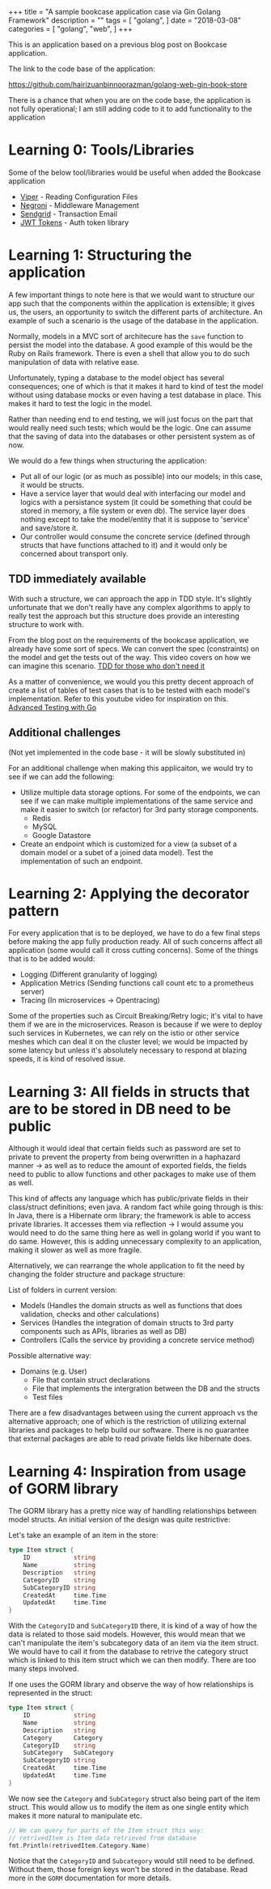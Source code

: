 +++
title = "A sample bookcase application case via Gin Golang Framework"
description = ""
tags = [
    "golang",
]
date = "2018-03-08"
categories = [
    "golang",
    "web",
]
+++

This is an application based on a previous blog post on Bookcase application.

The link to the code base of the application:

https://github.com/hairizuanbinnoorazman/golang-web-gin-book-store

There is a chance that when you are on the code base, the application is not fully operational; I am still adding code to it to add functionality to the application

# Learning 0: Tools/Libraries

Some of the below tool/libraries would be useful when added the Bookcase application

- [Viper](https://github.com/spf13/viper) - Reading Configuration Files
- [Negroni](https://github.com/urfave/negroni) - Middleware Management
- [Sendgrid](https://github.com/sendgrid/sendgrid-go) - Transaction Email
- [JWT Tokens](https://github.com/dgrijalva/jwt-go) - Auth token library


# Learning 1: Structuring the application

A few important things to note here is that we would want to structure our app such that the components within the application is extensible; it gives us, the users, an opportunity to switch the different parts of architecture. An example of such a scenario is the usage of the database in the application.

Normally, models in a MVC sort of architecure has the `save` function to persist the model into the database. A good example of this would be the Ruby on Rails framework. There is even a shell that allow you to do such manipulation of data with relative ease.

Unfortunately, typing a database to the model object has several consequences; one of which is that it makes it hard to kind of test the model without using database mocks or even having a test database in place. This makes it hard to test the logic in the model.

Rather than needing end to end testing, we will just focus on the part that would really need such tests; which would be the logic. One can assume that the saving of data into the databases or other persistent system as of now.

We would do a few things when structuring the application:
- Put all of our logic (or as much as possible) into our models; in this case, it would be structs.
- Have a service layer that would deal with interfacing our model and logics with a persistance system (it could be something that could be stored in memory, a file system or even db). The service layer does nothing except to take the model/entity that it is suppose to 'service' and save/store it.
- Our controller would consume the concrete service (defined through structs that have functions attached to it) and it would only be concerned about transport only.

## TDD immediately available

With such a structure, we can approach the app in TDD style. It's slightly unfortunate that we don't really have any complex algorithms to apply to really test the approach but this structure does provide an interesting structure to work with.

From the blog post on the requirements of the bookcase application, we already have some sort of specs. We can convert the spec (constraints) on the model and get the tests out of the way. This video covers on how we can imagine this scenario. [TDD for those who don't need it](https://www.youtube.com/watch?v=a6oP24CSdUg)

As a matter of convenience, we would you this pretty decent approach of create a list of tables of test cases that is to be tested with each model's implementation. Refer to this youtube video for inspiration on this. [Advanced Testing with Go](https://www.youtube.com/watch?v=8hQG7QlcLBk&t=2222s)

## Additional challenges

(Not yet implemented in the code base - it will be slowly substituted in)

For an additional challenge when making this applicaiton, we would try to see if we can add the following:
- Utilize multiple data storage options. For some of the endpoints, we can see if we can make multiple implementations of the same service and make it easier to switch (or refactor) for 3rd party storage components.
  - Redis
  - MySQL
  - Google Datastore
- Create an endpoint which is customized for a view (a subset of a domain model or a subet of a joined data model). Test the implementation of such an endpoint.

# Learning 2: Applying the decorator pattern

For every application that is to be deployed, we have to do a few final steps before making the app fully production ready. All of such concerns affect all application (some would call it cross cutting concerns). Some of the things that is to be added would:
- Logging (Different granularity of logging)
- Application Metrics (Sending functions call count etc to a prometheus server)
- Tracing (In microservices -> Opentracing)

Some of the properties such as Circuit Breaking/Retry logic; it's vital to have them if we are in the microservices. Reason is because if we were to deploy such services in Kubernetes, we can rely on the istio or other service meshes which can deal it on the cluster level; we would be impacted by some latency but unless it's absolutely necessary to respond at blazing speeds, it is kind of resolved issue.

# Learning 3: All fields in structs that are to be stored in DB need to be public

Although it would ideal that certain fields such as password are set to private to prevent the property from being overwritten in a haphazard manner -> as well as to reduce the amount of exported fields, the fields need to public to allow functions and other packages to make use of them as well.

This kind of affects any language which has public/private fields in their class/struct definitions; even java. A random fact while going through is this: In Java, there is a Hibernate orm library; the framework is able to access private libraries. It accesses them via reflection -> I would assume you would need to do the same thing here as well in golang world if you want to do same. However, this is adding unnecessary complexity to an application, making it slower as well as more fragile.

Alternatively, we can rearrange the whole application to fit the need by changing the folder structure and package structure:

List of folders in current version:
- Models (Handles the domain structs as well as functions that does validation, checks and other calculations)
- Services (Handles the integration of domain structs to 3rd party components such as APIs, libraries as well as DB)
- Controllers (Calls the service by providing a concrete service method)

Possible alternative way:
- Domains (e.g. User)
  - File that contain struct declarations
  - File that implements the intergration between the DB and the structs
  - Test files

There are a few disadvantages between using the current approach vs the alternative approach; one of which is the restriction of utilizing external libraries and packages to help build our software. There is no guarantee that external packages are able to read private fields like hibernate does.

# Learning 4: Inspiration from usage of GORM library

The GORM library has a pretty nice way of handling relationships between model structs. An initial version of the design was quite restrictive: 

Let's take an example of an item in the store:

```go
type Item struct {
	ID            string
	Name          string
	Description   string
	CategoryID    string
	SubCategoryID string
	CreatedAt     time.Time
	UpdatedAt     time.Time
}
```

With the `CategoryID` and `SubCategoryID` there, it is kind of a way of how the data is related to those said models. However, this would mean that we can't manipulate the item's subcategory data of an item via the item struct. We would have to call it from the database to retrive the category struct which is linked to this item struct which we can then modify. There are too many steps involved.

If one uses the GORM library and observe the way of how relationships is represented in the struct:

```go
type Item struct {
	ID            string
	Name          string
	Description   string
	Category      Category
	CategoryID    string
	SubCategory   SubCategory
	SubCategoryID string
	CreatedAt     time.Time
	UpdatedAt     time.Time
}
```

We now see the `Category` and `SubCategory` struct also being part of the item struct. This would allow us to modify the item as one single entity which makes it more natural to manipulate etc.

```go
// We can query for parts of the Item struct this way:
// retrivedItem is Item data retrieved from database
fmt.Println(retrivedItem.Category.Name)
```

Notice that the `CategoryID` and `Subcategory` would still need to be defined. Without them, those foreign keys won't be stored in the database. Read more in the `GORM` documentation for more details.